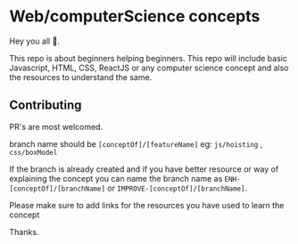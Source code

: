 


# Web/computerScience concepts


   Hey you all 👋.

This repo is about beginners helping beginners. This repo will include basic Javascript, HTML, CSS, ReactJS or any computer science concept and also the resources to understand the same.


## Contributing
PR's are most welcomed.

branch name should be ```[conceptOf]/[featureName]``` eg: ```js/hoisting``` , ```css/boxModel```

If the branch is already created and if you have better resource or way of explaining the concept you can name the branch name as ```ENH-[conceptOf]/[branchName]``` or ```IMPROVE-[conceptOf]/[branchName]```.


Please make sure to add links for the resources you have used to learn the concept

Thanks.
